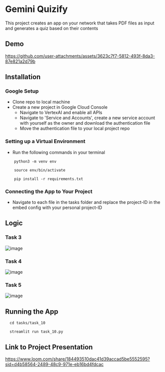 
# Gemini Quizify

This project creates an app on your network that takes PDF files as input and generates a quiz based on their contents


## Demo


https://github.com/user-attachments/assets/3623c7f7-5812-493f-8da3-87e821a2d79b




## Installation
### Google Setup
- Clone repo to local machine 
- Create a new project in Google Cloud Console 
    - Navigate to VertexAI and enable all APIs
    - Navigate to 'Service and Accounts', create a new service account with yourself as the owner and download the authentication file 
    - Move the authentication file to your local project repo


    
### Setting up a Virtual Environment 
- Run the following commands in your terminal

```
    python3 -m venv env
```

``` 
    source env/bin/activate 
```

```
    pip install -r requirements.txt
```

### Connecting the App to Your Project 
- Navigate to each file in the tasks folder and replace the project-ID in the embed config with your personal project-ID

## Logic 
### Task 3
![image](https://github.com/user-attachments/assets/5cef20c6-2b01-47b3-b974-87a866600e32)

### Task 4
![image](https://github.com/user-attachments/assets/960dce79-4b80-452d-a09b-e394676b13cc)

### Task 5
![image](https://github.com/user-attachments/assets/41b2fbc3-c6f0-44ce-8547-71fb61796f34) 



## Running the App
```
  cd tasks/task_10
```

```
  streamlit run task_10.py
```


## Link to Project Presentation

https://www.loom.com/share/184493510dac41d39accad5be5552595?sid=d4b58564-2489-48c9-971e-eb16bd4fdcac






